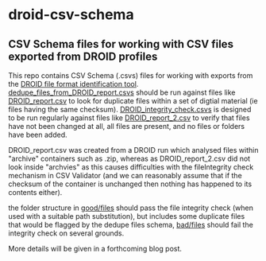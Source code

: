 # droid-csv-schema
## CSV Schema files for working with CSV files exported from DROID profiles
This repo contains CSV Schema (.csvs) files for working with exports from the [DROID file format identification tool](http://www.nationalarchives.gov.uk/information-management/manage-information/preserving-digital-records/droid/). [dedupe_files_from_DROID_report.csvs](https://github.com/digital-preservation/droid-csv-schema/blob/master/dedupe_files_from_DROID_report.csvs) should be run against files like [DROID_report.csv](https://github.com/digital-preservation/droid-csv-schema/blob/master/DROID_report.csv) to look for duplicate files within a set of digtial material (ie files having the same checksum). [DROID_integrity_check.csvs](https://github.com/digital-preservation/droid-csv-schema/blob/master/DROID_integrity_check.csvs) is designed to be run regularly against files like [DROID_report_2.csv](https://github.com/digital-preservation/droid-csv-schema/blob/master/DROID_report_2.csv) to verify that files have not been changed at all, all files are present, and no files or folders have been added.

DROID_report.csv was created from a DROID run which analysed files within "archive" containers such as .zip, whereas as DROID_report_2.csv did not look inside "archvies" as this causes difficulties with the fileIntegrity check mechanism in CSV Validator (and we can reasonably assume that if the checksum of the container is unchanged then nothing has happened to its contents either).

the folder structure in [good/files](https://github.com/digital-preservation/droid-csv-schema/tree/master/good/files) should pass the file integrity check (when used with a suitable path substitution), but includes some duplicate files that would be flagged by the dedupe files schema, [bad/files](https://github.com/digital-preservation/droid-csv-schema/tree/master/bad/files) should fail the integrity check on several grounds.

More details will be given in a forthcoming blog post.
